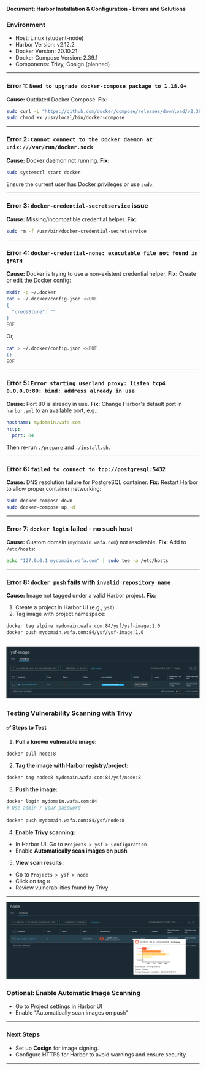 **Document: Harbor Installation & Configuration - Errors and Solutions**
### Environment

* Host: Linux (student-node)
* Harbor Version: v2.12.2
* Docker Version: 20.10.21
* Docker Compose Version: 2.39.1
* Components: Trivy, Cosign (planned)

---

### Error 1: `Need to upgrade docker-compose package to 1.18.0+`

**Cause:** Outdated Docker Compose.
**Fix:**

```bash
sudo curl -L "https://github.com/docker/compose/releases/download/v2.39.1/docker-compose-$(uname -s)-$(uname -m)" -o /usr/local/bin/docker-compose
sudo chmod +x /usr/local/bin/docker-compose
```

---

### Error 2: `Cannot connect to the Docker daemon at unix:///var/run/docker.sock`

**Cause:** Docker daemon not running.
**Fix:**

```bash
sudo systemctl start docker
```

Ensure the current user has Docker privileges or use `sudo`.

---

### Error 3: `docker-credential-secretservice` issue

**Cause:** Missing/incompatible credential helper.
**Fix:**

```bash
sudo rm -f /usr/bin/docker-credential-secretservice
```

---

### Error 4: `docker-credential-none: executable file not found in $PATH`

**Cause:** Docker is trying to use a non-existent credential helper.
**Fix:** Create or edit the Docker config:

```bash
mkdir -p ~/.docker
cat > ~/.docker/config.json <<EOF
{
  "credsStore": ""
}
EOF
```
Or,
``` bash
cat > ~/.docker/config.json <<EOF
{}
EOF
```

---

### Error 5: `Error starting userland proxy: listen tcp4 0.0.0.0:80: bind: address already in use`

**Cause:** Port 80 is already in use.
**Fix:** Change Harbor's default port in `harbor.yml` to an available port, e.g.:

```yaml
hostname: mydomain.wafa.com
http:
  port: 84
```

Then re-run `./prepare` and `./install.sh`.

---

### Error 6: `failed to connect to tcp://postgresql:5432`

**Cause:** DNS resolution failure for PostgreSQL container.
**Fix:** Restart Harbor to allow proper container networking:

```bash
sudo docker-compose down
sudo docker-compose up -d
```

---

### Error 7: `docker login` failed - no such host

**Cause:** Custom domain (`mydomain.wafa.com`) not resolvable.
**Fix:** Add to `/etc/hosts`:

```bash
echo "127.0.0.1 mydomain.wafa.com" | sudo tee -a /etc/hosts
```

---

### Error 8: `docker push` fails with `invalid repository name`

**Cause:** Image not tagged under a valid Harbor project.
**Fix:**

1. Create a project in Harbor UI (e.g., `ysf`)
2. Tag image with project namespace:

```bash
docker tag alpine mydomain.wafa.com:84/ysf/ysf-image:1.0
docker push mydomain.wafa.com:84/ysf/ysf-image:1.0
```
![alt text](imgs/img-ysf.png)
---

### Testing Vulnerability Scanning with Trivy

#### ✅ Steps to Test

1. **Pull a known vulnerable image:**

```bash
docker pull node:8
```

2. **Tag the image with Harbor registry/project:**

```bash
docker tag node:8 mydomain.wafa.com:84/ysf/node:8
```

3. **Push the image:**

```bash
docker login mydomain.wafa.com:84
# Use admin / your password

docker push mydomain.wafa.com:84/ysf/node:8
```

4. **Enable Trivy scanning:**

* In Harbor UI: Go to `Projects > ysf > Configuration`
* Enable **Automatically scan images on push**

5. **View scan results:**

* Go to `Projects > ysf > node`
* Click on tag `8`
* Review vulnerabilities found by Trivy

---
![alt text](imgs/img-node.png)

### Optional: Enable Automatic Image Scanning

* Go to Project settings in Harbor UI
* Enable "Automatically scan images on push"

---

### Next Steps

* Set up **Cosign** for image signing.
* Configure HTTPS for Harbor to avoid warnings and ensure security.

---